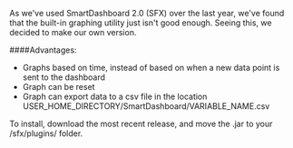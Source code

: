 As we've used SmartDashboard 2.0 (SFX) over the last year, we've found that the built-in graphing utility just isn't good enough. Seeing this, we decided to make our own version. 

####Advantages:
- Graphs based on time, instead of based on when a new data point is sent to the dashboard
- Graph can be reset
- Graph can export data to a csv file in the location USER\_HOME\_DIRECTORY/SmartDashboard/VARIABLE\_NAME.csv

To install, download the most recent release, and move the .jar to your /sfx/plugins/ folder.

